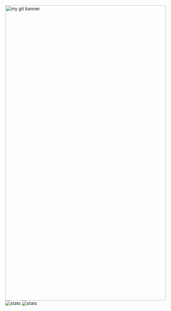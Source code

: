 <img src="readme.svg" width="100%" height="925rem" alt="my git banner" title='"100 pushups, 100 sit-ups, 100 squats, and a 10km run!"'/>
<img src="https://github-readme-stats.vercel.app/api?username=Vishal-Kamath&theme=tokyonight&show_icons=true&hide_border=true&count_private=true" alt="stats" />
<img src="https://github-readme-streak-stats.herokuapp.com/?user=Vishal-Kamath&theme=tokyonight&hide_border=true" alt="stats" />